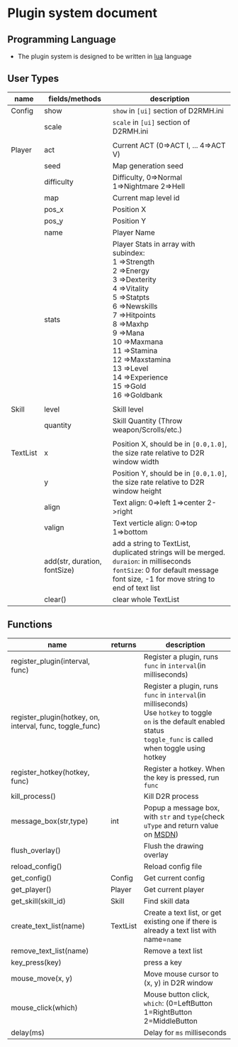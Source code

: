 # Plugin system document
## Programming Language
* The plugin system is designed to be written in [lua](https://www.lua.org) language

## User Types
| name     | fields/methods               | description                                                                                                                                                                                                                                                                                                          |
|----------|------------------------------|----------------------------------------------------------------------------------------------------------------------------------------------------------------------------------------------------------------------------------------------------------------------------------------------------------------------|
| Config   | show                         | `show` in `[ui]` section of D2RMH.ini                                                                                                                                                                                                                                                                                |
|          | scale                        | `scale` in `[ui]` section of D2RMH.ini                                                                                                                                                                                                                                                                               |
||||
| Player   | act                          | Current ACT (0=>ACT I, ... 4=>ACT V)                                                                                                                                                                                                                                                                                 |
|          | seed                         | Map generation seed                                                                                                                                                                                                                                                                                                  |
|          | difficulty                   | Difficulty, 0=>Normal 1=>Nightmare 2=>Hell                                                                                                                                                                                                                                                                           |
|          | map                          | Current map level id                                                                                                                                                                                                                                                                                                 |
|          | pos_x                        | Position X                                                                                                                                                                                                                                                                                                           |
|          | pos_y                        | Position Y                                                                                                                                                                                                                                                                                                           |
|          | name                         | Player Name                                                                                                                                                                                                                                                                                                          |
|          | stats                        | Player Stats in array with subindex:<br/>1 =>Strength<br/>2 =>Energy<br/>3 =>Dexterity<br/>4 =>Vitality<br/>5 =>Statpts<br/>6 =>Newskills<br/>7 =>Hitpoints<br/>8 =>Maxhp<br/>9 =>Mana<br/>10 =>Maxmana<br/>11 =>Stamina<br/>12 =>Maxstamina<br/>13 =>Level<br/>14 =>Experience<br/>15 =>Gold<br/>16 =>Goldbank<br/> |
||||
| Skill    | level                        | Skill level                                                                                                                                                                                                                                                                                                          |
|          | quantity                     | Skill Quantity (Throw weapon/Scrolls/etc.)                                                                                                                                                                                                                                                                           |
||||
| TextList | x                            | Position X, should be in `[0.0,1.0]`, the size rate relative to D2R window width                                                                                                                                                                                                                                     |
|          | y                            | Position Y, should be in `[0.0,1.0]`, the size rate relative to D2R window height                                                                                                                                                                                                                                    |
|          | align                        | Text align: 0=>left 1=>center 2->right                                                                                                                                                                                                                                                                               |
|          | valign                       | Text verticle align: 0=>top 1=>bottom                                                                                                                                                                                                                                                                                |
|          | add(str, duration, fontSize) | add a string to TextList, duplicated strings will be merged.<br/>`duraion`: in milliseconds<br/>`fontSize`: 0 for default message font size, -1 for move string to end of text list                                                                                                                                  |
|          | clear()                      | clear whole TextList                                                                                                                                                                                                                                                                                                 |                                                                                                                                                                                                                                                                                                 |


## Functions
| name                                                     | returns  | description                                                                                                                                                                          |
|----------------------------------------------------------|----------|--------------------------------------------------------------------------------------------------------------------------------------------------------------------------------------|
| register_plugin(interval, func)                          |          | Register a plugin, runs `func` in `interval`(in milliseconds)                                                                                                                        |
| register_plugin(hotkey, on, interval, func, toggle_func) |          | Register a plugin, runs `func` in `interval`(in milliseconds)<br/>Use `hotkey` to toggle<br/>`on` is the default enabled status<br/>`toggle_func` is called when toggle using hotkey |
| register_hotkey(hotkey, func)                            |          | Register a hotkey. When the key is pressed, run `func`                                                                                                                               |
| kill_process()                                           |          | Kill D2R process                                                                                                                                                                     |
| message_box(str,type)                                    | int      | Popup a message box, with `str` and `type`(check `uType` and return value on [MSDN](https://docs.microsoft.com/en-us/windows/win32/api/winuser/nf-winuser-messageboxw))              |
| flush_overlay()                                          |          | Flush the drawing overlay                                                                                                                                                            |
| reload_config()                                          |          | Reload config file                                                                                                                                                                   |
| get_config()                                             | Config   | Get current config                                                                                                                                                                   |
| get_player()                                             | Player   | Get current player                                                                                                                                                                   |
| get_skill(skill_id)                                      | Skill    | Find skill data                                                                                                                                                                      |
| create_text_list(name)                                   | TextList | Create a text list, or get existing one if there is already a text list with name=`name`                                                                                             |
| remove_text_list(name)                                   |          | Remove a text list                                                                                                                                                                   |
| key_press(key)                                           |          | press a key                                                                                                                                                                          |
| mouse_move(x, y)                                         |          | Move mouse cursor to (x, y) in D2R window                                                                                                                                            |
| mouse_click(which)                                       |          | Mouse button click, `which`: (0=LeftButton 1=RightButton 2=MiddleButton                                                                                                              |
| delay(ms)                                                |          | Delay for `ms` milliseconds                                                                                                                                                          |